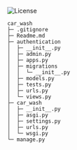 ![License](https://img.shields.io/static/v1?label=license&message=CC-BY-NC-ND-4.0&color=green)


```
car_wash
├─ .gitignore
├─ Readme.md
├─ authentication
│  ├─ __init__.py
│  ├─ admin.py
│  ├─ apps.py
│  ├─ migrations
│  │  └─ __init__.py
│  ├─ models.py
│  ├─ tests.py
│  ├─ urls.py
│  └─ views.py
├─ car_wash
│  ├─ __init__.py
│  ├─ asgi.py
│  ├─ settings.py
│  ├─ urls.py
│  └─ wsgi.py
└─ manage.py

```
